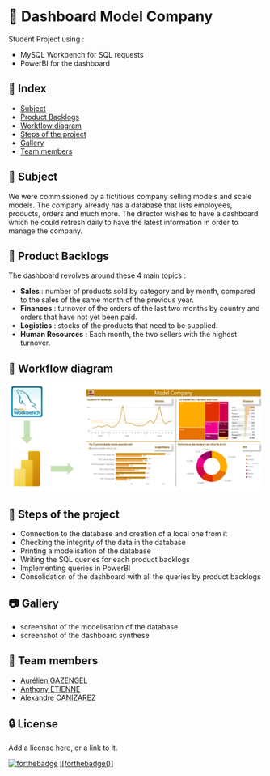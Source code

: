 # :car: Dashboard Model Company

Student Project using :
 - MySQL Workbench for SQL requests
 - PowerBI for the dashboard


## :ledger: Index

 - [Subject](https://github.com/AlexCNZRZ/Dashboard-Model-Company/edit/main/README.md#beginner-subject)
 - [Product Backlogs](https://github.com/AlexCNZRZ/Dashboard-Model-Company/edit/main/README.md#dart-product-backlogs)
 - [Workflow diagram](https://github.com/AlexCNZRZ/Dashboard-Model-Company/edit/main/README.md#wrench-tools)
 - [Steps of the project](https://github.com/AlexCNZRZ/Dashboard-Model-Company/edit/main/README.md#scroll-steps-of-the-project)
 - [Gallery](https://github.com/AlexCNZRZ/Dashboard-Model-Company/edit/main/README.md#camera-gallery)
 - [Team members](https://github.com/AlexCNZRZ/Dashboard-Model-Company/edit/main/README.md#handshake-team-members)


## :beginner: Subject

We were commissioned by a fictitious company selling models and scale models.
The company already has a database that lists employees, products, orders and much more.
The director wishes to have a dashboard which he could refresh daily to have the latest information in order to manage the company.


## :dart: Product Backlogs

The dashboard revolves around these 4 main topics : 
- **Sales** : number of products sold by category and by month, compared to the sales of the same month of the previous year.
- **Finances** : turnover of the orders of the last two months by country and orders that have not yet been paid.
- **Logistics** : stocks of the products that need to be supplied.
- **Human Resources** : Each month, the two sellers with the highest turnover.


## :twisted_rightwards_arrows: Workflow diagram

![Picture1](Pictures/workflow-diagram-bg-white.png)


## :scroll: Steps of the project

- Connection to the database and creation of a local one from it
- Checking the integrity of the data in the database
- Printing a modelisation of the database
- Writing the SQL queries for each product backlogs
- Implementing queries in PowerBI
- Consolidation of the dashboard with all the queries by product backlogs


## :camera: Gallery

 - screenshot of the modelisation of the database
 - screenshot of the dashboard synthese


## :handshake: Team members

- [Aurélien GAZENGEL](https://github.com/Aurelien-GZL)
- [Anthony ETIENNE](https://github.com/Anthowheels)
- [Alexandre CANIZAREZ](https://github.com/AlexCNZRZ)


## :lock: License

Add a license here, or a link to it.


[![forthebadge](https://forthebadge.com/images/badges/built-with-love.svg)](https://forthebadge.com)
[![forthebadge()]](https://forthebadge.com)
